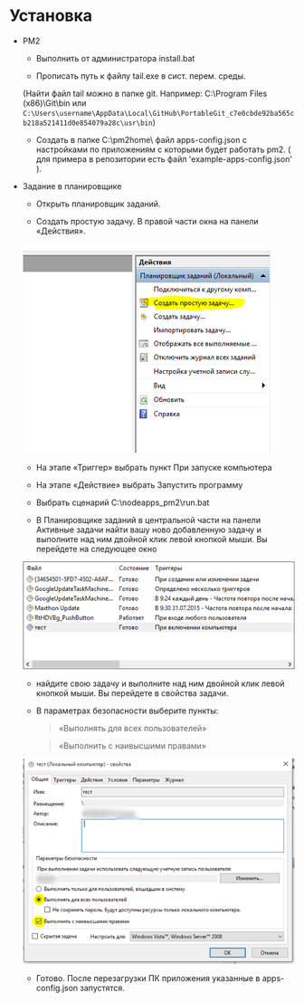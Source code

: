 # Установка

+ PM2

  * Выполнить от администратора install.bat

  * Прописать путь к файлу tail.exe в сист. перем. среды.
  
  (Найти файл tail можно в папке git. Например: C:\Program Files (x86)\Git\bin или `C:\Users\username\AppData\Local\GitHub\PortableGit_c7e0cbde92ba565cb218a521411d0e854079a28c\usr\bin`)

  * Создать в папке C:\pm2home\ файл apps-config.json с настройками по приложениям с которыми будет работать pm2. ( для примера в репозитории есть файл 'example-apps-config.json' ).

+ Задание в планировщике

  * Открыть планировщик заданий.

  * Создать простую задачу. В правой части окна на панели «Действия».
  
  ![](https://github.com/IAlexandr/autostarter/blob/master/images/img1.png)

  * На этапе «Триггер» выбрать пункт При запуске компьютера
  
  * На этапе «Действие» выбрать Запустить программу
  
  * Выбрать сценарий С:\nodeapps\_pm2\run.bat
  
  * В Планировщике заданий в центральной части на панели Активные задачи найти вашу ново добавленную задачу и выполните над ним двойной клик левой кнопкой мыши. Вы перейдете на следующее окно
  
  ![](https://github.com/IAlexandr/autostarter/blob/master/images/img2.png)

  * найдите свою задачу и выполните над ним двойной клик левой кнопкой мыши. Вы перейдете в свойства задачи.

  * В параметрах безопасности выберите пункты:
  
    > «Выполнять для всех пользователей»

    > «Выполнить с наивысшими правами»

  ![](https://github.com/IAlexandr/autostarter/blob/master/images/img3.png)

  * Готово. После перезагрузки ПК приложения указанные в apps-config.json запустятся.
